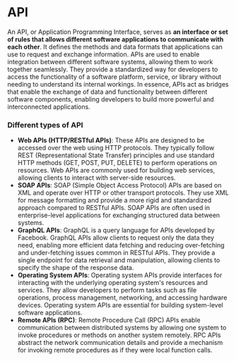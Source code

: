 # API

An API, or Application Programming Interface, serves as **an interface or set of rules that allows different software applications to communicate with each other**. It defines the methods and data formats that applications can use to request and exchange information. APIs are used to enable integration between different software systems, allowing them to work together seamlessly. They provide a standardized way for developers to access the functionality of a software platform, service, or library without needing to understand its internal workings. In essence, APIs act as bridges that enable the exchange of data and functionality between different software components, enabling developers to build more powerful and interconnected applications.



### Different types of API

* **Web APIs (HTTP/RESTful APIs)**: These APIs are designed to be accessed over the web using HTTP protocols. They typically follow REST (Representational State Transfer) principles and use standard HTTP methods (GET, POST, PUT, DELETE) to perform operations on resources. Web APIs are commonly used for building web services, allowing clients to interact with server-side resources.
* **SOAP APIs**: SOAP (Simple Object Access Protocol) APIs are based on XML and operate over HTTP or other transport protocols. They use XML for message formatting and provide a more rigid and standardized approach compared to RESTful APIs. SOAP APIs are often used in enterprise-level applications for exchanging structured data between systems.
* **GraphQL APIs**: GraphQL is a query language for APIs developed by Facebook. GraphQL APIs allow clients to request only the data they need, enabling more efficient data fetching and reducing over-fetching and under-fetching issues common in RESTful APIs. They provide a single endpoint for data retrieval and manipulation, allowing clients to specify the shape of the response data.
* **Operating System APIs**: Operating system APIs provide interfaces for interacting with the underlying operating system's resources and services. They allow developers to perform tasks such as file operations, process management, networking, and accessing hardware devices. Operating system APIs are essential for building system-level software applications.
* **Remote APIs (RPC)**: Remote Procedure Call (RPC) APIs enable communication between distributed systems by allowing one system to invoke procedures or methods on another system remotely. RPC APIs abstract the network communication details and provide a mechanism for invoking remote procedures as if they were local function calls.
